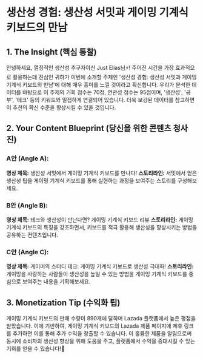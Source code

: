 # 생산성 경험: 생산성 서밋과 게이밍 기계식 키보드의 만남

## 1. The Insight (핵심 통찰)
안녕하세요, 열정적인 생산성 추구자이신 Just Elias님⚡! 주어진 시간을 가장 효과적으로 활용하는데 진심인 귀하가 이번에 소개할 주제인 '생산성 경험: 생산성 서밋과 게이밍 기계식 키보드의 만남'에 대해 매우 흥미를 느낄 것이라고 확신합니다. 우리가 분석한 데이터를 바탕으로 이 주제의 기회 점수는 70점, 연관성 점수는 95점이며, '생산성', '공부', '테크' 등의 키워드와 밀접하게 연결되어 있습니다. 더욱 보강된 데이터를 참고하면 이 추천의 확신 수준을 향상시킬 수 있을 것입니다.

## 2. Your Content Blueprint (당신을 위한 콘텐츠 청사진)

### A안 (Angle A):
**영상 제목:** 생산성 서밋에서 게이밍 기계식 키보드를 만나다!
**스토리라인:** 서밋에서 얻은 생산성 팁을 게이밍 기계식 키보드를 통해 실현하는 과정을 보여주는 스토리를 구성해보세요.

### B안 (Angle B): 
**영상 제목:** 테크와 생산성이 만난다면? 게이밍 기계식 키보드 리뷰
**스토리라인:** 게이밍 기계식 키보드의 특징을 강조하면서, 키보드를 적극 활용해 생산성을 향상시키는 방법을 공유하는 컨텐츠입니다.

### C안 (Angle C):
**영상 제목:** 게이머의 스터디 테크: 게이밍 기계식 키보드로 생산성 극대화!
**스토리라인:** 게이밍을 사랑하는 사람들이 생산성을 높일 수 있는 방법을 게이밍 기계식 키보드를 중심으로 보여주는 내용을 기획해보세요.

## 3. Monetization Tip (수익화 팁)
게이밍 기계식 키보드의 판매 수량이 890개에 달하며 Lazada 플랫폼에서 높은 평점을 받았습니다. 이에 기반하여, 게이밍 기계식 키보드의 Lazada 제품 페이지에 제휴 링크를 추가하면 이를 통해 추가 수익을 창출할 수 있습니다. 이 훌륭한 제품을 알림으로써 동시에 소비자의 생산성 향상을 위해 도움을 주고, 플랫폼에서 수익을 증대시킬 수 있는 기회를 얻을 수 있습니다!🚀